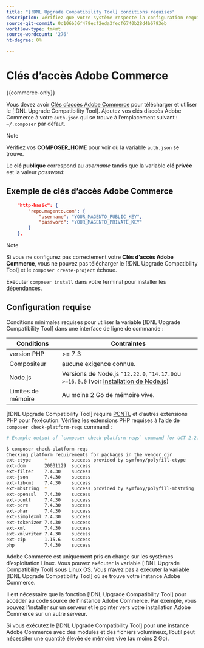 ```yaml
---
title: "[!DNL Upgrade Compatibility Tool] conditions requises"
description: Vérifiez que votre système respecte la configuration requise pour exécuter la variable [!DNL Upgrade Compatibility Tool] dans une interface de ligne de commande pour votre projet Adobe Commerce.
source-git-commit: 0d106b36f479ecf2eda3fecf6740b28d4b6793eb
workflow-type: tm+mt
source-wordcount: '276'
ht-degree: 0%

---
```



# Clés d’accès Adobe Commerce

{{commerce-only}}

Vous devez avoir [Clés d’accès Adobe Commerce](https://developer.adobe.com/commerce/marketplace/guides/sellers/profile-information/#access-keys) pour télécharger et utiliser le [!DNL Upgrade Compatibility Tool]. Ajoutez vos clés d’accès Adobe Commerce à votre `auth.json` qui se trouve à l’emplacement suivant : `~/.composer` par défaut.

>[!NOTE]
>
>Vérifiez vos **COMPOSER_HOME** pour voir où la variable `auth.json` se trouve.

Le **clé publique** correspond au _username_ tandis que la variable **clé privée** est la valeur _password_:

## Exemple de clés d’accès Adobe Commerce

```json
    "http-basic": {
        "repo.magento.com": {
            "username": "YOUR_MAGENTO_PUBLIC_KEY",
            "password": "YOUR_MAGENTO_PRIVATE_KEY"
        }
    },
```

>[!NOTE]
>
> Si vous ne configurez pas correctement votre **Clés d’accès Adobe Commerce**, vous ne pouvez pas télécharger le [!DNL Upgrade Compatibility Tool] et le `composer create-project` échoue.

Exécuter `composer install` dans votre terminal pour installer les dépendances.

## Configuration requise

Conditions minimales requises pour utiliser la variable [!DNL Upgrade Compatibility Tool] dans une interface de ligne de commande :

| **Conditions** | **Contraintes** |
|----------------|-----------------|
| version PHP | >= 7.3 |
| Compositeur | aucune exigence connue. |
| Node.js | Versions de Node.js `^12.22.0`, `^14.17.0`ou `>=16.0.0` (voir [Installation de Node.js](https://nodejs.dev/en/learn/how-to-install-nodejs/)) |
| Limites de mémoire | Au moins 2 Go de mémoire vive. |

[!DNL Upgrade Compatibility Tool] require [PCNTL](https://www.php.net/manual/en/book.pcntl.php) et d’autres extensions PHP pour l’exécution. Vérifiez les extensions PHP requises à l’aide de `composer check-platform-reqs` command :

```bash
# Example output of `composer check-platform-reqs` command for UCT 2.2.6 and PHP 7.4:

$ composer check-platform-reqs
Checking platform requirements for packages in the vendor dir
ext-ctype     *         success provided by symfony/polyfill-ctype
ext-dom       20031129  success
ext-filter    7.4.30    success
ext-json      7.4.30    success
ext-libxml    7.4.30    success
ext-mbstring  *         success provided by symfony/polyfill-mbstring
ext-openssl   7.4.30    success
ext-pcntl     7.4.30    success
ext-pcre      7.4.30    success
ext-phar      7.4.30    success
ext-simplexml 7.4.30    success
ext-tokenizer 7.4.30    success
ext-xml       7.4.30    success
ext-xmlwriter 7.4.30    success
ext-zip       1.15.6    success
php           7.4.30    success
```

Adobe Commerce est uniquement pris en charge sur les systèmes d’exploitation Linux. Vous pouvez exécuter la variable [!DNL Upgrade Compatibility Tool] sous Linux OS. Vous n’avez pas à exécuter la variable [!DNL Upgrade Compatibility Tool] où se trouve votre instance Adobe Commerce.

Il est nécessaire que la fonction [!DNL Upgrade Compatibility Tool] pour accéder au code source de l’instance Adobe Commerce. Par exemple, vous pouvez l’installer sur un serveur et le pointer vers votre installation Adobe Commerce sur un autre serveur.

Si vous exécutez le [!DNL Upgrade Compatibility Tool] pour une instance Adobe Commerce avec des modules et des fichiers volumineux, l’outil peut nécessiter une quantité élevée de mémoire vive (au moins 2 Go).
